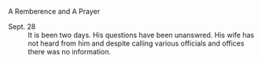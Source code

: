 <p>A Remberence and A Prayer</p>

<dl>
   <dt>Sept. 28</dt>
   <dd>It is been two days. His questions have been unanswred. His wife has not heard from him and despite calling various officials and offices there was no information.</dd>
</dl>